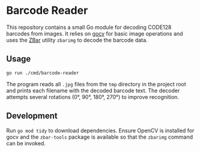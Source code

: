 # Barcode Reader

This repository contains a small Go module for decoding CODE128 barcodes from images.
It relies on [gocv](https://gocv.io) for basic image operations and uses the
[ZBar](https://github.com/ZBar/ZBar) utility `zbarimg` to decode the barcode data.

## Usage

```
go run ./cmd/barcode-reader
```

The program reads all `.jpg` files from the `tmp` directory in the project root
and prints each filename with the decoded barcode text. The decoder attempts
several rotations (0°, 90°, 180°, 270°) to improve recognition.

## Development

Run `go mod tidy` to download dependencies. Ensure OpenCV is installed for gocv
and the `zbar-tools` package is available so that the `zbarimg` command can be
invoked.

